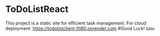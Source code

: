 # ToDoListReact
This project is a static site for efficient task management.
For cloud deployment: https://todolistclient-0t80.onrender.com
#Good Luck!
עםם
